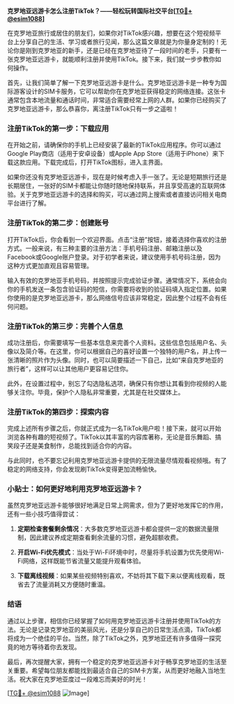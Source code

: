 **克罗地亚远游卡怎么注册TikTok？——轻松玩转国际社交平台[[TG💪+ @esim1088](https://t.me/s/esim1088)]**

在克罗地亚旅行或居住的朋友们，如果你对TikTok感兴趣，想要在这个短视频平台上分享自己的生活、学习或者旅行见闻，那么这篇文章就是为你量身定制的！无论你是刚到克罗地亚的新手，还是已经在克罗地亚待了一段时间的老手，只要有一张克罗地亚远游卡，就能顺利注册并使用TikTok。接下来，我们就一步步教你如何操作。

首先，让我们简单了解一下克罗地亚远游卡是什么。克罗地亚远游卡是一种专为国际游客设计的SIM卡服务，它可以帮助你在克罗地亚获得稳定的网络连接。这张卡通常包含本地流量和通话时间，非常适合需要经常上网的人群。如果你已经购买了克罗地亚远游卡，那么恭喜你，离注册TikTok只有一步之遥啦！

### 注册TikTok的第一步：下载应用

在开始之前，请确保你的手机上已经安装了最新的TikTok应用程序。你可以通过Google Play商店（适用于安卓设备）或Apple App Store（适用于iPhone）来下载这款应用。下载完成后，打开TikTok图标，进入主界面。

如果你还没有克罗地亚远游卡，现在是时候考虑入手一张了。无论是短期旅行还是长期居住，一张好的SIM卡都能让你随时随地保持联系，并且享受高速的互联网体验。关于克罗地亚远游卡的选择和购买，可以通过网上搜索或者直接访问相关电商平台进行了解。

### 注册TikTok的第二步：创建账号

打开TikTok后，你会看到一个欢迎界面。点击“注册”按钮，接着选择你喜欢的注册方式。一般来说，有三种主要的注册方法：手机号码注册、邮箱注册以及Facebook或Google账户登录。对于初学者来说，建议使用手机号码注册，因为这种方式更加直观且容易管理。

输入有效的克罗地亚手机号码，并按照提示完成验证步骤。通常情况下，系统会向你的手机发送一条包含验证码的短信，你需要将收到的验证码填入指定位置。如果你使用的是克罗地亚远游卡，那么网络信号应该非常稳定，因此整个过程不会有任何问题。

### 注册TikTok的第三步：完善个人信息

成功注册后，你需要填写一些基本信息来完善个人资料。这些信息包括用户名、头像以及简介等。在这里，你可以根据自己的喜好设置一个独特的用户名，并上传一张清晰的照片作为头像。同时，也可以简要描述一下自己，比如“来自克罗地亚的旅行者”，这样可以让其他用户更容易记住你。

此外，在设置过程中，别忘了勾选隐私选项，确保只有你想让其看到你视频的人能够关注你。毕竟，保护个人隐私非常重要，尤其是在社交媒体上。

### 注册TikTok的第四步：探索内容

完成上述所有步骤之后，你就正式成为一名TikTok用户啦！接下来，就可以开始浏览各种有趣的短视频了。TikTok以其丰富的内容库著称，无论是音乐舞蹈、搞笑段子还是美食制作，总能找到适合你的内容。

与此同时，也不要忘记利用克罗地亚远游卡提供的无限流量尽情观看视频哦。有了稳定的网络支持，你会发现刷TikTok变得更加流畅愉快。

### 小贴士：如何更好地利用克罗地亚远游卡？

虽然克罗地亚远游卡能够很好地满足日常上网需求，但为了更好地发挥它的作用，还有一些小技巧值得尝试：

1. **定期检查套餐剩余情况**：大多数克罗地亚远游卡都会提供一定的数据流量限制，因此建议养成定期查看剩余流量的习惯，避免超额收费。
   
2. **开启Wi-Fi优先模式**：当处于Wi-Fi环境中时，尽量将手机设置为优先使用Wi-Fi网络，这样既能节省流量又能提升观看体验。

3. **下载离线视频**：如果某些视频特别喜欢，不妨将其下载下来以便离线观看，既省去了流量消耗又方便随时重温。

### 结语

通过以上步骤，相信你已经掌握了如何用克罗地亚远游卡注册并使用TikTok的方法。无论是记录克罗地亚的美丽风光，还是分享自己的日常生活点滴，TikTok都将成为一个绝佳的平台。当然，除了TikTok之外，克罗地亚还有许多值得一探究竟的地方等待着你去发现。

最后，再次提醒大家，拥有一个稳定的克罗地亚远游卡对于畅享克罗地亚的生活至关重要。希望每位朋友都能找到最适合自己的SIM卡方案，从而更好地融入当地生活。祝大家在克罗地亚度过一段难忘而美好的时光！

[[TG💪+ @esim1088](https://t.me/s/esim1088) ![Image](https://i.postimg.cc/4NQfJmqS/Snipaste-2025-05-13-00-14-12.png)]